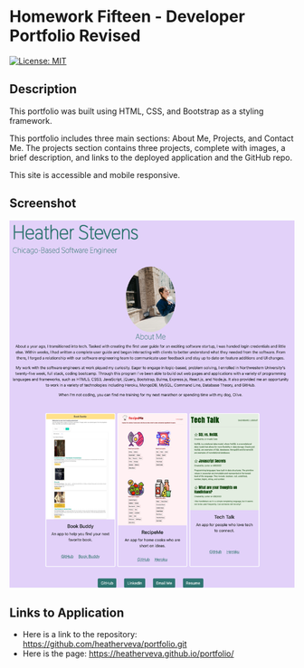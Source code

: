 # Homework Fifteen - Developer Portfolio Revised

[![License: MIT](https://img.shields.io/badge/License-MIT-yellow.svg)](https://opensource.org/licenses/MIT)

## Description

This portfolio was built using HTML, CSS, and Bootstrap as a styling framework.

This portfolio includes three main sections: About Me, Projects, and Contact Me. The projects section contains three projects, complete with images, a brief description, and links to the deployed application and the GitHub repo.

This site is accessible and mobile responsive.

## Screenshot

![This developer portfolio contains a title with the developers name and three unique sections: "About Me", "Projects", and "Contact".](./assets/portfolio.png)

## Links to Application

- Here is a link to the repository: https://github.com/heatherveva/portfolio.git
- Here is the page: https://heatherveva.github.io/portfolio/
